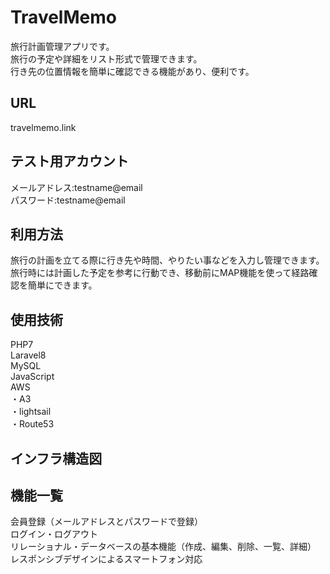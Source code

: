 # TravelMemo <br>
旅行計画管理アプリです。　<br>
旅行の予定や詳細をリスト形式で管理できます。　 <br>
行き先の位置情報を簡単に確認できる機能があり、便利です。 <br>
## URL <br>
travelmemo.link <br>
## テスト用アカウント <br>
メールアドレス:testname@email  <br>
パスワード:testname@email  <br>
## 利用方法　<br>
旅行の計画を立てる際に行き先や時間、やりたい事などを入力し管理できます。 <br>
旅行時には計画した予定を参考に行動でき、移動前にMAP機能を使って経路確認を簡単にできます。　<br>
## 使用技術 <br>
PHP7 <br>
Laravel8 <br>
MySQL <br>
JavaScript <br>
AWS <br>
 ・A3 <br>
 ・lightsail <br>
 ・Route53 <br>
## インフラ構造図 <br>

## 機能一覧 <br>
会員登録（メールアドレスとパスワードで登録） <br>
ログイン・ログアウト <br>
リレーショナル・データベースの基本機能（作成、編集、削除、一覧、詳細） <br>
レスポンシブデザインによるスマートフォン対応 <br>
